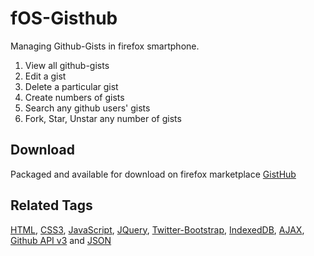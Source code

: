 fOS-Gisthub
===========

Managing Github-Gists in firefox smartphone.

1. View all github-gists
2. Edit a gist
3. Delete a particular gist
4. Create numbers of gists
5. Search any github users' gists
6. Fork, Star, Unstar any number of gists

Download
--------

Packaged and available for download on firefox marketplace [GistHub](https://marketplace.firefox.com/app/gisthub/)

Related Tags
------------

[HTML](https://developer.mozilla.org/en-US/docs/Web/HTML), [CSS3](https://developer.mozilla.org/en-US/docs/Web/CSS), [JavaScript](https://developer.mozilla.org/en-US/docs/Web/JavaScript), [JQuery](https://developer.mozilla.org/en-US/docs/Web/JavaScript/JQuery), [Twitter-Bootstrap](http://getbootstrap.com/2.3.2/), [IndexedDB](https://developer.mozilla.org/en/docs/IndexedDB), [AJAX](https://developer.mozilla.org/en/docs/AJAX), [Github API v3](http://developer.github.com/v3/) and [JSON](https://developer.mozilla.org/en/docs/JSON)
